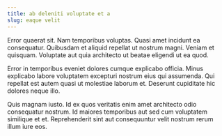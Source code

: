 ```yaml
---
title: ab deleniti voluptate et a
slug: eaque velit
---
```


Error quaerat sit. Nam temporibus voluptas. Quasi amet incidunt ea consequatur. Quibusdam et aliquid repellat ut nostrum magni. Veniam et quisquam. Voluptate aut quia architecto ut beatae eligendi ut ea quod.

Error in temporibus eveniet dolores cumque explicabo officia. Minus explicabo labore voluptatem excepturi nostrum eius qui assumenda. Qui repellat est autem quasi ut molestiae laborum et. Deserunt cupiditate hic dolores neque illo.

Quis magnam iusto. Id ex quos veritatis enim amet architecto odio consequatur nostrum. Id maiores temporibus aut sed cum voluptatem similique et et. Reprehenderit sint aut consequuntur velit nostrum rerum illum iure eos.
